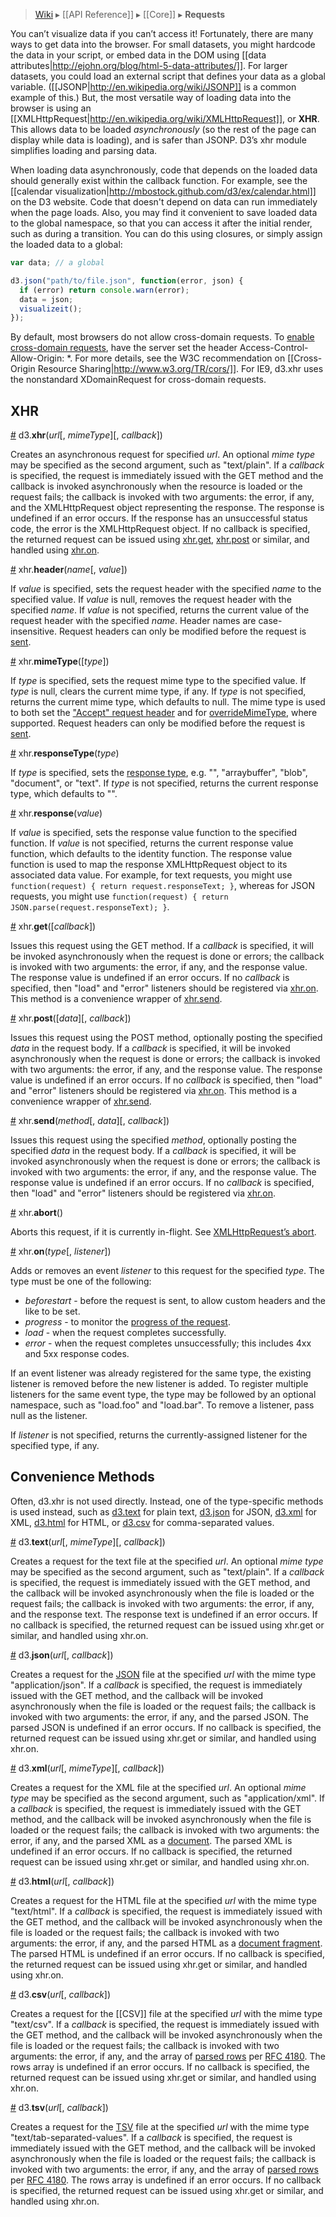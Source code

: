 > [Wiki](Home) ▸ [[API Reference]] ▸ [[Core]] ▸ **Requests**

You can’t visualize data if you can’t access it! Fortunately, there are many ways to get data into the browser. For small datasets, you might hardcode the data in your script, or embed data in the DOM using [[data attributes|http://ejohn.org/blog/html-5-data-attributes/]]. For larger datasets, you could load an external script that defines your data as a global variable. ([[JSONP|http://en.wikipedia.org/wiki/JSONP]] is a common example of this.) But, the most versatile way of loading data into the browser is using an [[XMLHttpRequest|http://en.wikipedia.org/wiki/XMLHttpRequest]], or **XHR**. This allows data to be loaded _asynchronously_ (so the rest of the page can display while data is loading), and is safer than JSONP. D3’s xhr module simplifies loading and parsing data.

When loading data asynchronously, code that depends on the loaded data should generally exist within the callback function. For example, see the [[calendar visualization|http://mbostock.github.com/d3/ex/calendar.html]] on the D3 website. Code that doesn't depend on data can run immediately when the page loads. Also, you may find it convenient to save loaded data to the global namespace, so that you can access it after the initial render, such as during a transition. You can do this using closures, or simply assign the loaded data to a global:

```javascript
var data; // a global

d3.json("path/to/file.json", function(error, json) {
  if (error) return console.warn(error);
  data = json;
  visualizeit();
});
```

By default, most browsers do not allow cross-domain requests. To [enable cross-domain requests](http://enable-cors.org/), have the server set the header Access-Control-Allow-Origin: *. For more details, see the W3C recommendation on [[Cross-Origin Resource Sharing|http://www.w3.org/TR/cors/]]. For IE9, d3.xhr uses the nonstandard XDomainRequest for cross-domain requests.

## XHR

<a name="d3_xhr" href="#wiki-d3_xhr">#</a> d3.<b>xhr</b>(<i>url</i>[, <i>mimeType</i>][, <i>callback</i>])

Creates an asynchronous request for specified *url*. An optional *mime type* may be specified as the second argument, such as "text/plain". If a *callback* is specified, the request is immediately issued with the GET method and the callback is invoked asynchronously when the resource is loaded or the request fails; the callback is invoked with two arguments: the error, if any, and the XMLHttpRequest object representing the response. The response is undefined if an error occurs. If the response has an unsuccessful status code, the error is the XMLHttpRequest object. If no callback is specified, the returned request can be issued using [xhr.get](#wiki-get), [xhr.post](#wiki-post) or similar, and handled using [xhr.on](#wiki-on).

<a name="header" href="#wiki-header">#</a> xhr.<b>header</b>(<i>name</i>[, <i>value</i>])

If *value* is specified, sets the request header with the specified *name* to the specified value. If *value* is null, removes the request header with the specified *name*. If *value* is not specified, returns the current value of the request header with the specified *name*. Header names are case-insensitive. Request headers can only be modified before the request is [sent](#wiki-sent).

<a name="mimeType" href="#wiki-mimeType">#</a> xhr.<b>mimeType</b>([<i>type</i>])

If *type* is specified, sets the request mime type to the specified value. If *type* is null, clears the current mime type, if any. If *type* is not specified, returns the current mime type, which defaults to null. The mime type is used to both set the ["Accept" request header](http://www.w3.org/Protocols/rfc2616/rfc2616-sec14.html) and for [overrideMimeType](http://www.w3.org/TR/XMLHttpRequest/#the-overridemimetype%28%29-method), where supported. Request headers can only be modified before the request is [sent](#wiki-sent).

<a name="responseType" href="#wiki-responseType">#</a> xhr.<b>responseType</b>(<i>type</i>)

If *type* is specified, sets the [response type](http://www.w3.org/TR/XMLHttpRequest/#the-responsetype-attribute), e.g. "", "arraybuffer", "blob", "document", or "text". If *type* is not specified, returns the current response type, which defaults to "".

<a name="response" href="#wiki-response">#</a> xhr.<b>response</b>(<i>value</i>)

If *value* is specified, sets the response value function to the specified function. If *value* is not specified, returns the current response value function, which defaults to the identity function. The response value function is used to map the response XMLHttpRequest object to its associated data value. For example, for text requests, you might use `function(request) { return request.responseText; }`, whereas for JSON requests, you might use `function(request) { return JSON.parse(request.responseText); }`.

<a name="get" href="#wiki-get">#</a> xhr.<b>get</b>([<i>callback</i>])

Issues this request using the GET method. If a *callback* is specified, it will be invoked asynchronously when the request is done or errors; the callback is invoked with two arguments: the error, if any, and the response value. The response value is undefined if an error occurs. If no *callback* is specified, then "load" and "error" listeners should be registered via [xhr.on](#wiki-on). This method is a convenience wrapper of [xhr.send](#wiki-send).

<a name="post" href="#wiki-post">#</a> xhr.<b>post</b>([<i>data</i>][, <i>callback</i>])

Issues this request using the POST method, optionally posting the specified *data* in the request body. If a *callback* is specified, it will be invoked asynchronously when the request is done or errors; the callback is invoked with two arguments: the error, if any, and the response value. The response value is undefined if an error occurs. If no *callback* is specified, then "load" and "error" listeners should be registered via [xhr.on](#wiki-on). This method is a convenience wrapper of [xhr.send](#wiki-send).

<a name="send" href="#wiki-send">#</a> xhr.<b>send</b>(<i>method</i>[, <i>data</i>][, <i>callback</i>])

Issues this request using the specified *method*, optionally posting the specified *data* in the request body. If a *callback* is specified, it will be invoked asynchronously when the request is done or errors; the callback is invoked with two arguments: the error, if any, and the response value. The response value is undefined if an error occurs. If no *callback* is specified, then "load" and "error" listeners should be registered via [xhr.on](#wiki-on).

<a name="abort" href="#wiki-abort">#</a> xhr.<b>abort</b>()

Aborts this request, if it is currently in-flight. See [XMLHttpRequest’s abort](http://www.w3.org/TR/XMLHttpRequest/#the-abort%28%29-method).

<a name="on" href="#wiki-on">#</a> xhr.<b>on</b>(<i>type</i>[, <i>listener</i>])

Adds or removes an event *listener* to this request for the specified *type*. The type must be one of the following:

* _beforestart_ - before the request is sent, to allow custom headers and the like to be set.
* _progress_ - to monitor the [progress of the request](http://www.w3.org/TR/progress-events/).
* _load_ - when the request completes successfully.
* _error_ - when the request completes unsuccessfully; this includes 4xx and 5xx response codes.

If an event listener was already registered for the same type, the existing listener is removed before the new listener is added. To register multiple listeners for the same event type, the type may be followed by an optional namespace, such as "load.foo" and "load.bar". To remove a listener, pass null as the listener.

If *listener* is not specified, returns the currently-assigned listener for the specified type, if any.

## Convenience Methods

Often, d3.xhr is not used directly. Instead, one of the type-specific methods is used instead, such as [d3.text](#wiki-d3_text) for plain text, [d3.json](#wiki-d3_json) for JSON, [d3.xml](#wiki-d3_xml) for XML, [d3.html](#wiki-d3_html) for HTML, or [d3.csv](#wiki-d3_csv) for comma-separated values.

<a name="d3_text" href="Requests#wiki-d3_text">#</a> d3.<b>text</b>(<i>url</i>[, <i>mimeType</i>][, <i>callback</i>])

Creates a request for the text file at the specified *url*. An optional *mime type* may be specified as the second argument, such as "text/plain". If a *callback* is specified, the request is immediately issued with the GET method, and the callback will be invoked asynchronously when the file is loaded or the request fails; the callback is invoked with two arguments: the error, if any, and the response text. The response text is undefined if an error occurs. If no callback is specified, the returned request can be issued using xhr.get or similar, and handled using xhr.on.

<a name="d3_json" href="Requests#wiki-d3_json">#</a> d3.<b>json</b>(<i>url</i>[, <i>callback</i>])

Creates a request for the [JSON](http://json.org) file at the specified *url* with the mime type "application/json". If a *callback* is specified, the request is immediately issued with the GET method, and the callback will be invoked asynchronously when the file is loaded or the request fails; the callback is invoked with two arguments: the error, if any, and the parsed JSON. The parsed JSON is undefined if an error occurs. If no callback is specified, the returned request can be issued using xhr.get or similar, and handled using xhr.on.

<a name="d3_xml" href="Requests#wiki-d3_xml">#</a> d3.<b>xml</b>(<i>url</i>[, <i>mimeType</i>][, <i>callback</i>])

Creates a request for the XML file at the specified *url*. An optional *mime type* may be specified as the second argument, such as "application/xml". If a *callback* is specified, the request is immediately issued with the GET method, and the callback will be invoked asynchronously when the file is loaded or the request fails; the callback is invoked with two arguments: the error, if any, and the parsed XML as a [document](http://www.w3.org/TR/XMLHttpRequest/#the-responsexml-attribute). The parsed XML is undefined if an error occurs. If no callback is specified, the returned request can be issued using xhr.get or similar, and handled using xhr.on.

<a name="d3_html" href="Requests#wiki-d3_html">#</a> d3.<b>html</b>(<i>url</i>[, <i>callback</i>])

Creates a request for the HTML file at the specified *url* with the mime type "text/html". If a *callback* is specified, the request is immediately issued with the GET method, and the callback will be invoked asynchronously when the file is loaded or the request fails; the callback is invoked with two arguments: the error, if any, and the parsed HTML as a [document fragment](https://developer.mozilla.org/en-US/docs/DOM/range.createContextualFragment). The parsed HTML is undefined if an error occurs. If no callback is specified, the returned request can be issued using xhr.get or similar, and handled using xhr.on.

<a name="d3_csv" href="CSV">#</a> d3.<b>csv</b>(<i>url</i>[, <i>callback</i>])

Creates a request for the [[CSV]] file at the specified *url* with the mime type "text/csv". If a *callback* is specified, the request is immediately issued with the GET method, and the callback will be invoked asynchronously when the file is loaded or the request fails; the callback is invoked with two arguments: the error, if any, and the array of [parsed rows](CSV#wiki-parse) per [RFC 4180](http://tools.ietf.org/html/rfc4180). The rows array is undefined if an error occurs. If no callback is specified, the returned request can be issued using xhr.get or similar, and handled using xhr.on.

<a name="d3_tsv" href="CSV#wiki-tsv">#</a> d3.<b>tsv</b>(<i>url</i>[, <i>callback</i>])

Creates a request for the [TSV](CSV#wiki-d3_tsv) file at the specified *url* with the mime type "text/tab-separated-values". If a *callback* is specified, the request is immediately issued with the GET method, and the callback will be invoked asynchronously when the file is loaded or the request fails; the callback is invoked with two arguments: the error, if any, and the array of [parsed rows](CSV#wiki-tsv_parse) per [RFC 4180](http://tools.ietf.org/html/rfc4180). The rows array is undefined if an error occurs. If no callback is specified, the returned request can be issued using xhr.get or similar, and handled using xhr.on.
